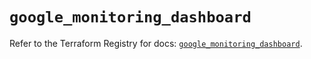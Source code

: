 # `google_monitoring_dashboard`

Refer to the Terraform Registry for docs: [`google_monitoring_dashboard`](https://registry.terraform.io/providers/hashicorp/google/6.47.0/docs/resources/monitoring_dashboard).

